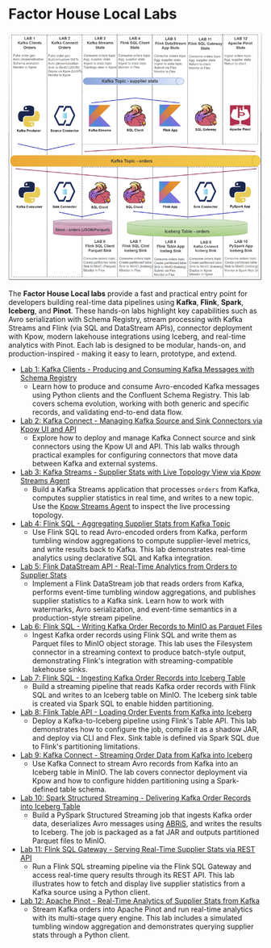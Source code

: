 # Factor House Local Labs

<p align="center">
  <img src="../images/fh-local-labs.png">
</p>

The **Factor House Local labs** provide a fast and practical entry point for developers building real-time data pipelines using **Kafka**, **Flink**, **Spark**, **Iceberg**, and **Pinot**. These hands-on labs highlight key capabilities such as Avro serialization with Schema Registry, stream processing with Kafka Streams and Flink (via SQL and DataStream APIs), connector deployment with Kpow, modern lakehouse integrations using Iceberg, and real-time analytics with Pinot. Each lab is designed to be modular, hands-on, and production-inspired - making it easy to learn, prototype, and extend.

- [Lab 1: Kafka Clients - Producing and Consuming Kafka Messages with Schema Registry](./lab-01/)
  - Learn how to produce and consume Avro-encoded Kafka messages using Python clients and the Confluent Schema Registry. This lab covers schema evolution, working with both generic and specific records, and validating end-to-end data flow.
- [Lab 2: Kafka Connect - Managing Kafka Source and Sink Connectors via Kpow UI and API](./lab-02/)
  - Explore how to deploy and manage Kafka Connect source and sink connectors using the Kpow UI and API. This lab walks through practical examples for configuring connectors that move data between Kafka and external systems.
- [Lab 3: Kafka Streams - Supplier Stats with Live Topology View via Kpow Streams Agent](./lab-03/)
  - Build a Kafka Streams application that processes `orders` from Kafka, computes supplier statistics in real time, and writes to a new topic. Use the [Kpow Streams Agent](https://github.com/factorhouse/kpow-streams-agent) to inspect the live processing topology.
- [Lab 4: Flink SQL - Aggregating Supplier Stats from Kafka Topic](./lab-04/)
  - Use Flink SQL to read Avro-encoded orders from Kafka, perform tumbling window aggregations to compute supplier-level metrics, and write results back to Kafka. This lab demonstrates real-time analytics using declarative SQL and Kafka integration.
- [Lab 5: Flink DataStream API - Real-Time Analytics from Orders to Supplier Stats](./lab-05/)
  - Implement a Flink DataStream job that reads orders from Kafka, performs event-time tumbling window aggregations, and publishes supplier statistics to a Kafka sink. Learn how to work with watermarks, Avro serialization, and event-time semantics in a production-style stream pipeline.
- [Lab 6: Flink SQL - Writing Kafka Order Records to MinIO as Parquet Files](./lab-06/)
  - Ingest Kafka order records using Flink SQL and write them as Parquet files to MinIO object storage. This lab uses the Filesystem connector in a streaming context to produce batch-style output, demonstrating Flink's integration with streaming-compatible lakehouse sinks.
- [Lab 7: Flink SQL - Ingesting Kafka Order Records into Iceberg Table](./lab-07/)
  - Build a streaming pipeline that reads Kafka order records with Flink SQL and writes to an Iceberg table on MinIO. The Iceberg sink table is created via Spark SQL to enable hidden partitioning.
- [Lab 8: Flink Table API - Loading Order Events from Kafka into Iceberg](./lab-08/)
  - Deploy a Kafka-to-Iceberg pipeline using Flink's Table API. This lab demonstrates how to configure the job, compile it as a shadow JAR, and deploy via CLI and Flex. Sink table is defined via Spark SQL due to Flink's partitioning limitations.
- [Lab 9: Kafka Connect - Streaming Order Data from Kafka into Iceberg](./lab-09/)
  - Use Kafka Connect to stream Avro records from Kafka into an Iceberg table in MinIO. The lab covers connector deployment via Kpow and how to configure hidden partitioning using a Spark-defined table schema.
- [Lab 10: Spark Structured Streaming - Delivering Kafka Order Records into Iceberg Table](./lab-10/)
  - Build a PySpark Structured Streaming job that ingests Kafka order data, deserializes Avro messages using [ABRiS](https://github.com/AbsaOSS/ABRiS), and writes the results to Iceberg. The job is packaged as a fat JAR and outputs partitioned Parquet files to MinIO.
- [Lab 11: Flink SQL Gateway - Serving Real-Time Supplier Stats via REST API](./lab-11/)
  - Run a Flink SQL streaming pipeline via the Flink SQL Gateway and access real-time query results through its REST API. This lab illustrates how to fetch and display live supplier statistics from a Kafka source using a Python client.
- [Lab 12: Apache Pinot - Real-Time Analytics of Supplier Stats from Kafka](./lab-12/)
  - Stream Kafka orders into Apache Pinot and run real-time analytics with its multi-stage query engine. This lab includes a simulated tumbling window aggregation and demonstrates querying supplier stats through a Python client.

